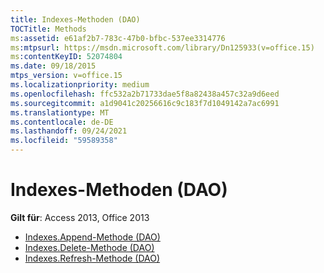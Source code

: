 ```yaml
---
title: Indexes-Methoden (DAO)
TOCTitle: Methods
ms:assetid: e61af2b7-783c-47b0-bfbc-537ee3314776
ms:mtpsurl: https://msdn.microsoft.com/library/Dn125933(v=office.15)
ms:contentKeyID: 52074804
ms.date: 09/18/2015
mtps_version: v=office.15
ms.localizationpriority: medium
ms.openlocfilehash: ffc532a2b71733dae5f8a82438a457c32a9d6eed
ms.sourcegitcommit: a1d9041c20256616c9c183f7d1049142a7ac6991
ms.translationtype: MT
ms.contentlocale: de-DE
ms.lasthandoff: 09/24/2021
ms.locfileid: "59589358"
---
```

# <a name="indexes-methods-dao"></a>Indexes-Methoden (DAO)

**Gilt für**: Access 2013, Office 2013

- [Indexes.Append-Methode (DAO)](indexes-append-method-dao.md)
- [Indexes.Delete-Methode (DAO)](indexes-delete-method-dao.md)
- [Indexes.Refresh-Methode (DAO)](indexes-refresh-method-dao.md)

